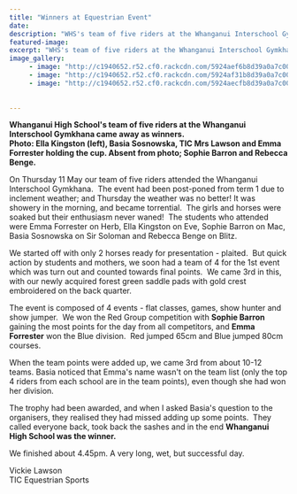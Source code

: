 ```yaml
---
title: "Winners at Equestrian Event"
date: 
description: "WHS's team of five riders at the Whanganui Interschool Gymkhana came away as winners..."
featured-image: 
excerpt: "WHS's team of five riders at the Whanganui Interschool Gymkhana came away as winners."
image_gallery:
	 - image: "http://c1940652.r52.cf0.rackcdn.com/5924aef6b8d39a0a7c00076c/4-whs-girls-on-horses.jpg"
	 - image: "http://c1940652.r52.cf0.rackcdn.com/5924af31b8d39a0a7c000770/Emma-Forrester-holding-cup-and-ribbons.jpg"
	 - image: "http://c1940652.r52.cf0.rackcdn.com/5924aecfb8d39a0a7c000768/Emma-cup--2-others-with-ribbons--LW.jpg"
	
	
---
```


<p><strong>Whanganui High School's team of five riders at the Whanganui Interschool Gymkhana came away as winners.<br />Photo: Ella Kingston (left), Basia Sosnowska, TIC Mrs Lawson and Emma Forrester holding the cup. Absent from photo; Sophie Barron and Rebecca Benge.</strong></p>
<p>On Thursday 11 May our team of five riders attended the Whanganui Interschool Gymkhana. &nbsp;The event had been post-poned from term 1 due to inclement weather; and Thursday the weather was no better! It was showery in the morning, and became torrential. &nbsp;The girls and horses were soaked but their enthusiasm never waned! &nbsp;The students who attended were Emma Forrester on Herb, Ella Kingston on Eve, Sophie Barron on Mac, Basia Sosnowska on Sir Soloman and Rebecca Benge on Blitz.&nbsp;</p>
<p>We started off with only 2 horses ready for presentation - plaited. &nbsp;But quick action by students and mothers, we soon had a team of 4 for the 1st event which was turn out and counted towards final points. &nbsp;We came 3rd in this, with our newly acquired forest green saddle pads with gold crest embroidered on the back quarter.&nbsp;</p>
<p>The event is composed of 4 events - flat classes, games, show hunter and show jumper. &nbsp;We won the Red Group competition with <strong>Sophie Barron</strong> gaining the most points for the day from all competitors, and <strong>Emma Forrester</strong> won the Blue division. &nbsp;Red jumped 65cm and Blue jumped 80cm courses.&nbsp;</p>
<p>When the team points were added up, we came 3rd from about 10-12 teams. Basia noticed that Emma's name wasn't on the team list (only the top 4 riders from each school are in the team points), even though she had won her division.&nbsp;</p>
<p>The trophy had been awarded, and when I asked Basia's question to the organisers, they realised they had missed adding up some points. &nbsp;They called everyone back, took back the sashes and in the end <strong>Whanganui High School was the winner.&nbsp;</strong></p>
<p>We finished about 4.45pm. A very long, wet, but successful day.&nbsp;</p>
<p>Vickie Lawson<br />TIC Equestrian Sports&nbsp;</p>

